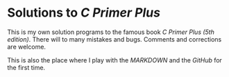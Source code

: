 Solutions to *C Primer Plus*
============================

This is my own solution programs to the famous book  *C Primer Plus (5th edition)*. 
There will to many mistakes and bugs. Comments and corrections are welcome.

This is also the place where I play with the *MARKDOWN* and the *GitHub* for the first time.
